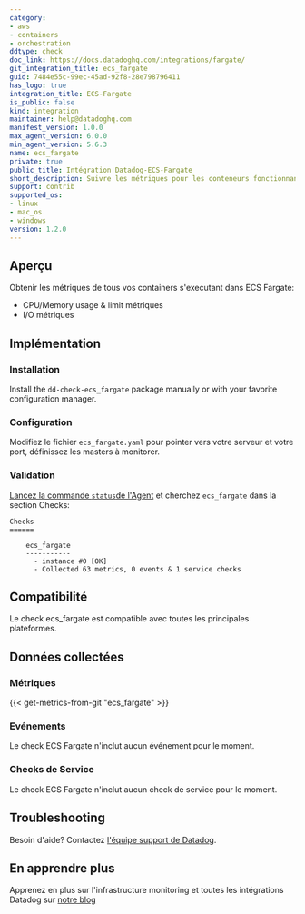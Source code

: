 ```yaml
---
category:
- aws
- containers
- orchestration
ddtype: check
doc_link: https://docs.datadoghq.com/integrations/fargate/
git_integration_title: ecs_fargate
guid: 7484e55c-99ec-45ad-92f8-28e798796411
has_logo: true
integration_title: ECS-Fargate
is_public: false
kind: integration
maintainer: help@datadoghq.com
manifest_version: 1.0.0
max_agent_version: 6.0.0
min_agent_version: 5.6.3
name: ecs_fargate
private: true
public_title: Intégration Datadog-ECS-Fargate
short_description: Suivre les métriques pour les conteneurs fonctionnant avec ECS Fargate
support: contrib
supported_os:
- linux
- mac_os
- windows
version: 1.2.0
---
```




## Aperçu

Obtenir les métriques de tous vos containers s'executant dans ECS Fargate:

* CPU/Memory usage & limit métriques
* I/O métriques

## Implémentation

### Installation

Install the `dd-check-ecs_fargate` package manually or with your favorite configuration manager.

### Configuration

Modifiez le fichier `ecs_fargate.yaml` pour pointer vers votre serveur et votre port, définissez les masters à monitorer.

### Validation

[Lancez la commande `status`de l'Agent](https://docs.datadoghq.com/agent/faq/agent-commands/#agent-status-and-information) et cherchez `ecs_fargate` dans la section Checks:

    Checks
    ======

        ecs_fargate
        -----------
          - instance #0 [OK]
          - Collected 63 metrics, 0 events & 1 service checks

## Compatibilité

Le check ecs_fargate est compatible avec toutes les principales plateformes.

## Données collectées

### Métriques
{{< get-metrics-from-git "ecs_fargate" >}}


### Evénements

Le check ECS Fargate n'inclut aucun événement pour le moment.

### Checks de Service

Le check ECS Fargate n'inclut aucun check de service pour le moment.

## Troubleshooting

Besoin d'aide? Contactez  [l'équipe support de Datadog](http://docs.datadoghq.com/help/).

## En apprendre plus

Apprenez en plus sur l'infrastructure monitoring et toutes les intégrations Datadog sur [notre blog](https://www.datadoghq.com/blog/)

